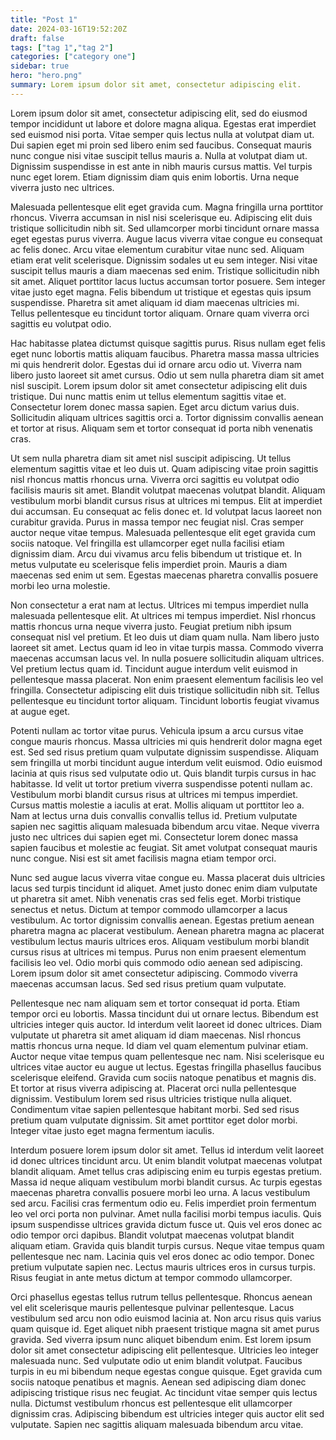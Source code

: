 ```yaml
---
title: "Post 1"
date: 2024-03-16T19:52:20Z
draft: false
tags: ["tag 1","tag 2"]
categories: ["category one"]
sidebar: true
hero: "hero.png"
summary: Lorem ipsum dolor sit amet, consectetur adipiscing elit.
---
```


Lorem ipsum dolor sit amet, consectetur adipiscing elit, sed do eiusmod tempor incididunt ut labore et dolore magna aliqua. Egestas erat imperdiet sed euismod nisi porta. Vitae semper quis lectus nulla at volutpat diam ut. Dui sapien eget mi proin sed libero enim sed faucibus. Consequat mauris nunc congue nisi vitae suscipit tellus mauris a. Nulla at volutpat diam ut. Dignissim suspendisse in est ante in nibh mauris cursus mattis. Vel turpis nunc eget lorem. Etiam dignissim diam quis enim lobortis. Urna neque viverra justo nec ultrices.

Malesuada pellentesque elit eget gravida cum. Magna fringilla urna porttitor rhoncus. Viverra accumsan in nisl nisi scelerisque eu. Adipiscing elit duis tristique sollicitudin nibh sit. Sed ullamcorper morbi tincidunt ornare massa eget egestas purus viverra. Augue lacus viverra vitae congue eu consequat ac felis donec. Arcu vitae elementum curabitur vitae nunc sed. Aliquam etiam erat velit scelerisque. Dignissim sodales ut eu sem integer. Nisi vitae suscipit tellus mauris a diam maecenas sed enim. Tristique sollicitudin nibh sit amet. Aliquet porttitor lacus luctus accumsan tortor posuere. Sem integer vitae justo eget magna. Felis bibendum ut tristique et egestas quis ipsum suspendisse. Pharetra sit amet aliquam id diam maecenas ultricies mi. Tellus pellentesque eu tincidunt tortor aliquam. Ornare quam viverra orci sagittis eu volutpat odio.

Hac habitasse platea dictumst quisque sagittis purus. Risus nullam eget felis eget nunc lobortis mattis aliquam faucibus. Pharetra massa massa ultricies mi quis hendrerit dolor. Egestas dui id ornare arcu odio ut. Viverra nam libero justo laoreet sit amet cursus. Odio ut sem nulla pharetra diam sit amet nisl suscipit. Lorem ipsum dolor sit amet consectetur adipiscing elit duis tristique. Dui nunc mattis enim ut tellus elementum sagittis vitae et. Consectetur lorem donec massa sapien. Eget arcu dictum varius duis. Sollicitudin aliquam ultrices sagittis orci a. Tortor dignissim convallis aenean et tortor at risus. Aliquam sem et tortor consequat id porta nibh venenatis cras.

Ut sem nulla pharetra diam sit amet nisl suscipit adipiscing. Ut tellus elementum sagittis vitae et leo duis ut. Quam adipiscing vitae proin sagittis nisl rhoncus mattis rhoncus urna. Viverra orci sagittis eu volutpat odio facilisis mauris sit amet. Blandit volutpat maecenas volutpat blandit. Aliquam vestibulum morbi blandit cursus risus at ultrices mi tempus. Elit at imperdiet dui accumsan. Eu consequat ac felis donec et. Id volutpat lacus laoreet non curabitur gravida. Purus in massa tempor nec feugiat nisl. Cras semper auctor neque vitae tempus. Malesuada pellentesque elit eget gravida cum sociis natoque. Vel fringilla est ullamcorper eget nulla facilisi etiam dignissim diam. Arcu dui vivamus arcu felis bibendum ut tristique et. In metus vulputate eu scelerisque felis imperdiet proin. Mauris a diam maecenas sed enim ut sem. Egestas maecenas pharetra convallis posuere morbi leo urna molestie.

Non consectetur a erat nam at lectus. Ultrices mi tempus imperdiet nulla malesuada pellentesque elit. At ultrices mi tempus imperdiet. Nisl rhoncus mattis rhoncus urna neque viverra justo. Feugiat pretium nibh ipsum consequat nisl vel pretium. Et leo duis ut diam quam nulla. Nam libero justo laoreet sit amet. Lectus quam id leo in vitae turpis massa. Commodo viverra maecenas accumsan lacus vel. In nulla posuere sollicitudin aliquam ultrices. Vel pretium lectus quam id. Tincidunt augue interdum velit euismod in pellentesque massa placerat. Non enim praesent elementum facilisis leo vel fringilla. Consectetur adipiscing elit duis tristique sollicitudin nibh sit. Tellus pellentesque eu tincidunt tortor aliquam. Tincidunt lobortis feugiat vivamus at augue eget.

Potenti nullam ac tortor vitae purus. Vehicula ipsum a arcu cursus vitae congue mauris rhoncus. Massa ultricies mi quis hendrerit dolor magna eget est. Sed sed risus pretium quam vulputate dignissim suspendisse. Aliquam sem fringilla ut morbi tincidunt augue interdum velit euismod. Odio euismod lacinia at quis risus sed vulputate odio ut. Quis blandit turpis cursus in hac habitasse. Id velit ut tortor pretium viverra suspendisse potenti nullam ac. Vestibulum morbi blandit cursus risus at ultrices mi tempus imperdiet. Cursus mattis molestie a iaculis at erat. Mollis aliquam ut porttitor leo a. Nam at lectus urna duis convallis convallis tellus id. Pretium vulputate sapien nec sagittis aliquam malesuada bibendum arcu vitae. Neque viverra justo nec ultrices dui sapien eget mi. Consectetur lorem donec massa sapien faucibus et molestie ac feugiat. Sit amet volutpat consequat mauris nunc congue. Nisi est sit amet facilisis magna etiam tempor orci.

Nunc sed augue lacus viverra vitae congue eu. Massa placerat duis ultricies lacus sed turpis tincidunt id aliquet. Amet justo donec enim diam vulputate ut pharetra sit amet. Nibh venenatis cras sed felis eget. Morbi tristique senectus et netus. Dictum at tempor commodo ullamcorper a lacus vestibulum. Ac tortor dignissim convallis aenean. Egestas pretium aenean pharetra magna ac placerat vestibulum. Aenean pharetra magna ac placerat vestibulum lectus mauris ultrices eros. Aliquam vestibulum morbi blandit cursus risus at ultrices mi tempus. Purus non enim praesent elementum facilisis leo vel. Odio morbi quis commodo odio aenean sed adipiscing. Lorem ipsum dolor sit amet consectetur adipiscing. Commodo viverra maecenas accumsan lacus. Sed sed risus pretium quam vulputate.

Pellentesque nec nam aliquam sem et tortor consequat id porta. Etiam tempor orci eu lobortis. Massa tincidunt dui ut ornare lectus. Bibendum est ultricies integer quis auctor. Id interdum velit laoreet id donec ultrices. Diam vulputate ut pharetra sit amet aliquam id diam maecenas. Nisl rhoncus mattis rhoncus urna neque. Id diam vel quam elementum pulvinar etiam. Auctor neque vitae tempus quam pellentesque nec nam. Nisi scelerisque eu ultrices vitae auctor eu augue ut lectus. Egestas fringilla phasellus faucibus scelerisque eleifend. Gravida cum sociis natoque penatibus et magnis dis. Et tortor at risus viverra adipiscing at. Placerat orci nulla pellentesque dignissim. Vestibulum lorem sed risus ultricies tristique nulla aliquet. Condimentum vitae sapien pellentesque habitant morbi. Sed sed risus pretium quam vulputate dignissim. Sit amet porttitor eget dolor morbi. Integer vitae justo eget magna fermentum iaculis.

Interdum posuere lorem ipsum dolor sit amet. Tellus id interdum velit laoreet id donec ultrices tincidunt arcu. Ut enim blandit volutpat maecenas volutpat blandit aliquam. Amet tellus cras adipiscing enim eu turpis egestas pretium. Massa id neque aliquam vestibulum morbi blandit cursus. Ac turpis egestas maecenas pharetra convallis posuere morbi leo urna. A lacus vestibulum sed arcu. Facilisi cras fermentum odio eu. Felis imperdiet proin fermentum leo vel orci porta non pulvinar. Amet nulla facilisi morbi tempus iaculis. Quis ipsum suspendisse ultrices gravida dictum fusce ut. Quis vel eros donec ac odio tempor orci dapibus. Blandit volutpat maecenas volutpat blandit aliquam etiam. Gravida quis blandit turpis cursus. Neque vitae tempus quam pellentesque nec nam. Lacinia quis vel eros donec ac odio tempor. Donec pretium vulputate sapien nec. Lectus mauris ultrices eros in cursus turpis. Risus feugiat in ante metus dictum at tempor commodo ullamcorper.

Orci phasellus egestas tellus rutrum tellus pellentesque. Rhoncus aenean vel elit scelerisque mauris pellentesque pulvinar pellentesque. Lacus vestibulum sed arcu non odio euismod lacinia at. Non arcu risus quis varius quam quisque id. Eget aliquet nibh praesent tristique magna sit amet purus gravida. Sed viverra ipsum nunc aliquet bibendum enim. Est lorem ipsum dolor sit amet consectetur adipiscing elit pellentesque. Ultricies leo integer malesuada nunc. Sed vulputate odio ut enim blandit volutpat. Faucibus turpis in eu mi bibendum neque egestas congue quisque. Eget gravida cum sociis natoque penatibus et magnis. Aenean sed adipiscing diam donec adipiscing tristique risus nec feugiat. Ac tincidunt vitae semper quis lectus nulla. Dictumst vestibulum rhoncus est pellentesque elit ullamcorper dignissim cras. Adipiscing bibendum est ultricies integer quis auctor elit sed vulputate. Sapien nec sagittis aliquam malesuada bibendum arcu vitae.
